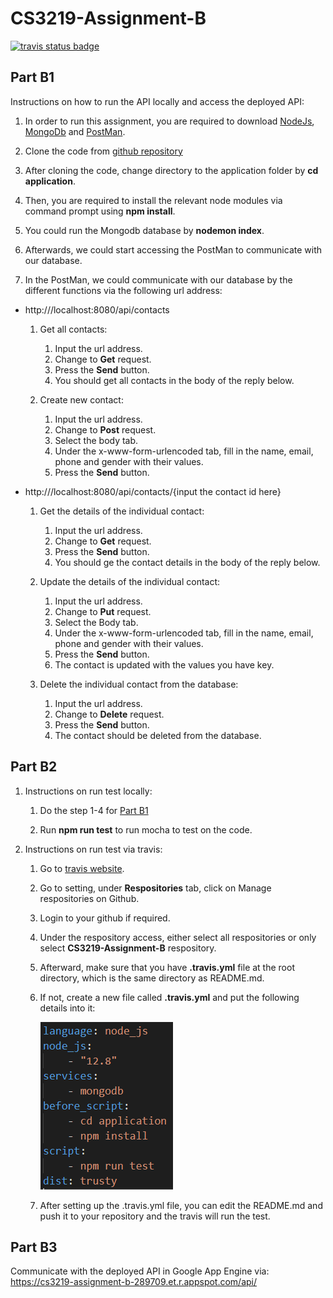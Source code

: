 # CS3219-Assignment-B

[![travis status badge](https://travis-ci.com/Exeexe93/CS3219-Assignment-B.svg?branch=master)](https://travis-ci.com/github/Exeexe93/CS3219-Assignment-B)

## Part B1

Instructions on how to run the API locally and access the deployed API:

1) In order to run this assignment, you are required to download [NodeJs](https://nodejs.org/en/download/), [MongoDb](https://www.mongodb.com/try/download/community) and [PostMan](https://www.postman.com/).

2) Clone the code from [github repository](https://github.com/Exeexe93/CS3219-Assignment-B.git)

3) After cloning the code, change directory to the application folder by **cd application**.

4) Then, you are required to install the relevant node modules via command prompt using **npm install**. 

5) You could run the Mongodb database by **nodemon index**.

6) Afterwards, we could start accessing the PostMan to communicate with our database.

7) In the PostMan, we could communicate with our database by the different functions via the following url address:

* http:///localhost:8080/api/contacts

    1. Get all contacts:
        1. Input the url address.
        1. Change to **Get** request.
        1. Press the **Send** button.
        1. You should get all contacts in the body of the reply below.

    1. Create new contact:
        1. Input the url address.
        1. Change to **Post** request.
        1. Select the body tab.
        1. Under the x-www-form-urlencoded tab, fill in the name, email, phone and gender with their values.
        1. Press the **Send** button.

* http:///localhost:8080/api/contacts/{input the contact id here}

    1. Get the details of the individual contact:
        1. Input the url address.
        1. Change to **Get** request.
        1. Press the **Send** button.
        1. You should ge the contact details in the body of the reply below.

    1. Update the details of the individual contact:
        1. Input the url address.
        1. Change to **Put** request.
        1. Select the Body tab.
        1. Under the x-www-form-urlencoded tab, fill in the name, email, phone and gender with their values.
        1. Press the **Send** button.
        1. The contact is updated with the values you have key.

    1. Delete the individual contact from the database:
        1. Input the url address.
        1. Change to **Delete** request.
        1. Press the **Send** button.
        1. The contact should be deleted from the database.

## Part B2

1. Instructions on run test locally:
    
    1. Do the step 1-4 for [Part B1](#Part-B1)

    1. Run **npm run test** to run mocha to test on the code.

1. Instructions on run test via travis:
    
    1. Go to [travis website](https://travis-ci.com/).

    1. Go to setting, under **Respositories** tab, click on Manage respositories on Github.

    1. Login to your github if required.

    1. Under the respository access, either select all respositories or only select **CS3219-Assignment-B** respository.

    1. Afterward, make sure that you have **.travis.yml** file at the root directory, which is the same directory as README.md.

    1. If not, create a new file called  **.travis.yml** and put the following details into it:

        ![.travis.yml](https://github.com/Exeexe93/CS3219-Assignment-B/blob/master/images/travis.PNG?raw=true)

    1. After setting up the .travis.yml file, you can edit the README.md and push it to your repository and the travis will run the test.

## Part B3

Communicate with the deployed API in Google App Engine via: https://cs3219-assignment-b-289709.et.r.appspot.com/api/
